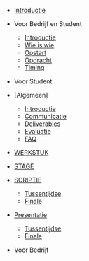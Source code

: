 * [Introductie](README.md)

* Voor Bedrijf en Student
  * [Introductie](VOOR_BEDRIJF_EN_STUDENT/Introductie.md)
  * [Wie is wie](VOOR_BEDRIJF_EN_STUDENT/Wieiswie.md)
  * [Opstart](VOOR_BEDRIJF_EN_STUDENT/opstart.md)
  * [Opdracht](VOOR_BEDRIJF_EN_STUDENT/Opdracht.md)
  * [Timing](VOOR_BEDRIJF_EN_STUDENT/Timing.md)
* Voor Student
 * [Algemeen] 
   * [Introductie](VOOR_STUDENT/readme.md)
   * [Communicatie](VOOR_STUDENT/communicatie.md)
   * [Deliverables](VOOR_STUDENT/deliverables.md)
   * [Evaluatie](VOOR_STUDENT/evaluatie.md)
   * [FAQ](VOOR_STUDENT/faq.md)
 * [WERKSTUK](VOOR_STUDENT/_WERKSTUK/readme.md)
 * [STAGE](VOOR_STUDENT/_STAGE/readme.md)
 * [SCRIPTIE](VOOR_STUDENT/_SCRIPTIE/readme.md) 
   * [Tussentijdse](VOOR_STUDENT/_SCRIPTIE/tussentijdse_scriptie.md)
   * [Finale](VOOR_STUDENT/_SCRIPTIE/finale.md)
 
 * [Presentatie](VOOR_STUDENT/_PRESENTATIE/readme.md)
   * [Tussentijdse](VOOR_STUDENT/_PRESENTATIE/tussentijdse_presentatie.md)
   * [Finale](VOOR_STUDENT/_PRESENTATIE/eindpresentatie.md)
* Voor Bedrijf

